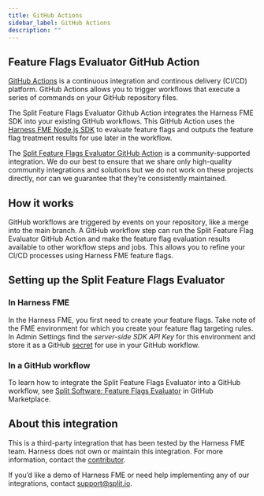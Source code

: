 ```yaml
---
title: GitHub Actions
sidebar_label: GitHub Actions
description: ""
---
```


## Feature Flags Evaluator GitHub Action

[GitHub Actions](https://docs.github.com/en/actions/learn-github-actions/understanding-github-actions) is a continuous integration and continous delivery (CI/CD) platform. GitHub Actions allows you to trigger workflows that execute a series of commands on your GitHub repository files. 

The Split Feature Flags Evaluator Github Action integrates the Harness FME SDK into your existing GitHub workflows. This GitHub Action uses the [Harness FME Node.js SDK](/docs/feature-management-experimentation/sdks-and-infrastructure/server-side-sdks/nodejs-sdk) to evaluate feature flags and outputs the feature flag treatment results for use later in the workflow.

The [Split Feature Flags Evaluator GitHub Action](https://github.com/marketplace/actions/split-software-feature-flags-evaluator) is a community-supported integration. We do our best to ensure that we share only high-quality community integrations and solutions but we do not work on these projects directly, nor can we guarantee that they’re consistently maintained.

## How it works

GitHub workflows are triggered by events on your repository, like a merge into the main branch. A GitHub workflow step can run the Split Feature Flag Evaluator GitHub Action and make the feature flag evaluation results available to other workflow steps and jobs. This allows you to refine your CI/CD processes using Harness FME feature flags.

## Setting up the Split Feature Flags Evaluator

### In Harness FME

In the Harness FME, you first need to create your feature flags. Take note of the FME environment for which you create your feature flag targeting rules. In Admin Settings find the _server-side SDK API Key_ for this environment and store it as a GitHub [secret](https://docs.github.com/en/actions/security-guides/using-secrets-in-github-actions) for use in your GitHub workflow.

### In a GitHub workflow

To learn how to integrate the Split Feature Flags Evaluator into a GitHub workflow, see [Split Software: Feature Flags Evaluator](https://github.com/marketplace/actions/split-software-feature-flags-evaluator) in GitHub Marketplace.

## About this integration

This is a third-party integration that has been tested by the Harness FME team. Harness does not own or maintain this integration. For more information, contact the [contributor](mailto:sebastian.arrubia@split.io).

If you’d like a demo of Harness FME or need help implementing any of our integrations, contact [support@split.io](mailto:support@split.io).